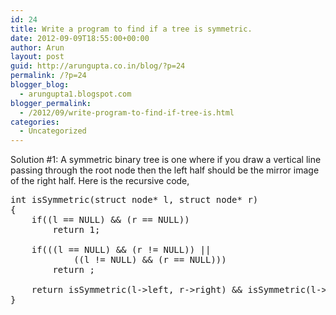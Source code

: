 ```yaml
---
id: 24
title: Write a program to find if a tree is symmetric.
date: 2012-09-09T18:55:00+00:00
author: Arun
layout: post
guid: http://arungupta.co.in/blog/?p=24
permalink: /?p=24
blogger_blog:
  - arungupta1.blogspot.com
blogger_permalink:
  - /2012/09/write-program-to-find-if-tree-is.html
categories:
  - Uncategorized
---
```

<div dir="ltr" style="text-align: left;" trbidi="on">
  Solution #1: A symmetric binary tree is one where if you draw a vertical line passing through the root node then the left half should be the mirror image of the right half. Here is the recursive code,</p> 
  
  <p>
  </p>
  
  <pre><span>int</span><span> isSymmetric</span><span>(</span><span>struct</span><span> node</span><span>*</span><span> l</span><span>,</span><span> </span><span>struct</span><span> node</span><span>*</span><span> r</span><span>)</span><span><br /></span><span>{</span><span><br />    </span><span>if</span><span>((</span><span>l </span><span>==</span><span> NULL</span><span>)</span><span> </span><span>&&</span><span> </span><span>(</span><span>r </span><span>==</span><span> NULL</span><span>))</span><span><br />        </span><span>return</span><span> </span><span>1</span><span>;</span><span><br /><br />    </span><span>if</span><span>(((</span><span>l </span><span>==</span><span> NULL</span><span>)</span><span> </span><span>&&</span><span> </span><span>(</span><span>r </span><span>!=</span><span> NULL</span><span>))</span><span> </span><span>||</span><span> <br />            </span><span>((</span><span>l </span><span>!=</span><span> NULL</span><span>)</span><span> </span><span>&&</span><span> </span><span>(</span><span>r </span><span>==</span><span> NULL</span><span>)))</span><span><br />        </span><span>return</span><span> </span><span></span><span>;</span><span><br /><br />    </span><span>return</span><span> isSymmetric</span><span>(</span><span>l</span><span>-></span><span>left</span><span>,</span><span> r</span><span>-></span><span>right</span><span>)</span><span> </span><span>&&</span><span> isSymmetric</span><span>(</span><span>l</span><span>-></span><span>right</span><span>,</span><span> r</span><span>-></span><span>left</span><span>);</span><span><br /></span><span>}</span></pre>
</div>